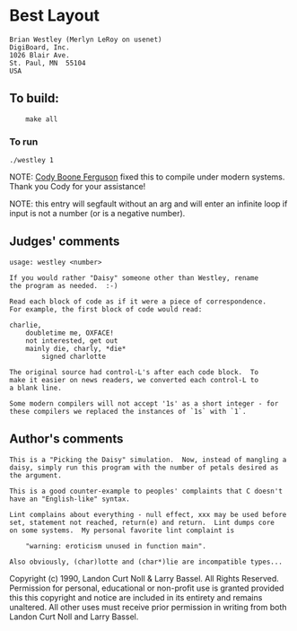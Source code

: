# Best Layout

	Brian Westley (Merlyn LeRoy on usenet)
	DigiBoard, Inc.
	1026 Blair Ave.
	St. Paul, MN  55104  
	USA

## To build:

        make all

### To run

	./westley 1

NOTE: [Cody Boone Ferguson](/winners.html#Cody_Boone_Ferguson) fixed this to
compile under modern systems. Thank you Cody for your assistance!

NOTE: this entry will segfault without an arg and will enter an infinite loop if
input is not a number (or is a negative number).


## Judges' comments

    usage: westley <number>

    If you would rather "Daisy" someone other than Westley, rename 
    the program as needed.  :-)

    Read each block of code as if it were a piece of correspondence.
    For example, the first block of code would read:

	charlie,
		doubletime me, OXFACE!
		not interested, get out
		mainly die, charly, *die*
			signed charlotte

    The original source had control-L's after each code block.  To 
    make it easier on news readers, we converted each control-L to 
    a blank line.

    Some modern compilers will not accept '1s' as a short integer - for
    these compilers we replaced the instances of `1s` with `1`.


## Author's comments

    This is a "Picking the Daisy" simulation.  Now, instead of mangling a 
    daisy, simply run this program with the number of petals desired as 
    the argument.
    
    This is a good counter-example to peoples' complaints that C doesn't
    have an "English-like" syntax.
    
    Lint complains about everything - null effect, xxx may be used before
    set, statement not reached, return(e) and return.  Lint dumps core
    on some systems.  My personal favorite lint complaint is
    
    	"warning: eroticism unused in function main".
    
    Also obviously, (char)lotte and (char*)lie are incompatible types...

Copyright (c) 1990, Landon Curt Noll & Larry Bassel.
All Rights Reserved.  Permission for personal, educational or non-profit use is
granted provided this this copyright and notice are included in its entirety
and remains unaltered.  All other uses must receive prior permission in writing
from both Landon Curt Noll and Larry Bassel.
